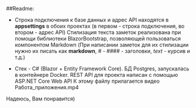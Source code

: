 ##Readme:

- Строка подключения к базе данных и адрес API находятся в **appsettings** в обоих проектах (в первом - строка подключения, во втором - адрес API)
Стилизация текста заметок реализована при помощи библиотеки BlazorBootstrap, позволяющей пользоваться компонентом Markdown 
(При написании заметок для их стилизации нужно их писать как **markdown**, # - #### - заголовки, *text* - курсив и т.д.)

- Стек - C# (Blazor + Entity Framework Core). БД Postgres, запускалась в контейнере Docker. 
REST API для проекта написан с помощью ASP.NET Core Web API
К этому файлу прилагается видео Работа_приложения.mp4

Надеюсь, Вам понравится)
